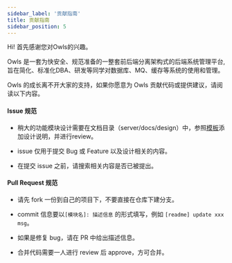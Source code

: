 ```yaml
---
sidebar_label: '贡献指南'
title: 贡献指南
sidebar_position: 5
---
```


Hi! 首先感谢您对Owls的兴趣。

Owls 是一套为快安全、规范准备的一整套前后端分离架构式的后端系统管理平台, 旨在简化、标准化DBA、研发等同学对数据库、MQ、缓存等系统的使用和管理。

Owls 的成长离不开大家的支持，如果你愿意为 Owls 贡献代码或提供建议，请阅读以下内容。

#### Issue 规范
- 稍大的功能模块设计需要在文档目录（server/docs/design）中，参照[模板](../design/template)添加设计说明，并进行review。

- issue 仅用于提交 Bug 或 Feature 以及设计相关的内容。

- 在提交 issue 之前，请搜索相关内容是否已被提出。

#### Pull Request 规范
- 请先 fork 一份到自己的项目下，不要直接在仓库下建分支。

- commit 信息要以`[模块名]: 描述信息` 的形式填写，例如 `[readme] update xxx msg`。

- 如果是修复 bug，请在 PR 中给出描述信息。

- 合并代码需要一人进行 review 后 approve，方可合并。
